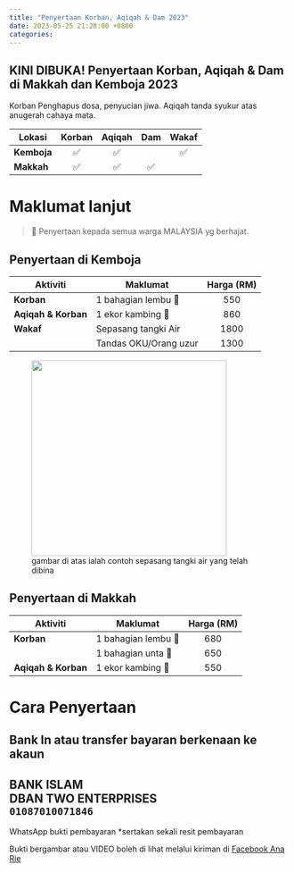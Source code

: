 ```yaml
---
title: "Penyertaan Korban, Aqiqah & Dam 2023"
date: 2023-05-25 21:28:00 +0800
categories: 
---
```


## KINI DIBUKA! Penyertaan Korban, Aqiqah & Dam di **Makkah** dan **Kemboja** 2023
Korban Penghapus dosa, penyucian jiwa.
Aqiqah tanda syukur atas anugerah cahaya mata.

| Lokasi      | Korban | Aqiqah | Dam | Wakaf |
|-------------|:------:|:------:|:---:|:-----:|
| **Kemboja** |   ✅    |   ✅    |     |   ✅   |
| **Makkah**  |   ✅    |   ✅    |  ✅  |       |


# Maklumat lanjut
> 🕌  Penyertaan kepada semua warga MALAYSIA yg berhajat.

## Penyertaan di Kemboja

| Aktiviti            | Maklumat              | Harga (RM) |
|---------------------|-----------------------|:----------:|
| **Korban**          | 1 bahagian lembu 🐂   |    550     |
| **Aqiqah & Korban** | 1 ekor kambing 🐐     |    860     |
| **Wakaf**           | Sepasang tangki Air   |    1800    |
|                     | Tandas OKU/Orang uzur |    1300    |

<figure>
    <img src="{{ "images/galeri/tangki-air-kemboja.jpeg" | relative_url }}" style="height: auto; width: 350px">
    <figcaption>gambar di atas ialah contoh sepasang tangki air yang telah dibina</figcaption>
</figure>

## Penyertaan di Makkah

| Aktiviti             | Maklumat            | Harga (RM) |
|----------------------|---------------------|:----------:|
| **Korban**           | 1 bahagian lembu 🐂 |    680     |
|                      | 1 bahagian unta 🐪  |    650     |
| **Aqiqah &  Korban** | 1 ekor kambing 🐐   |    550     |

# Cara Penyertaan
**Bank In** atau **transfer** bayaran berkenaan ke akaun   
---  
**BANK ISLAM**  
DBAN TWO ENTERPRISES  
`01087010071846`  
---  
  
<a class="button button-primary" style="text-decoration: none;" href="https://wa.link/qpiqnf" target="_blank" >
    WhatsApp bukti pembayaran
</a>   
*sertakan sekali resit pembayaran  

Bukti bergambar atau VIDEO boleh di lihat melalui kiriman di [Facebook Ana Rie](https://www.facebook.com/ana.rie.940)
